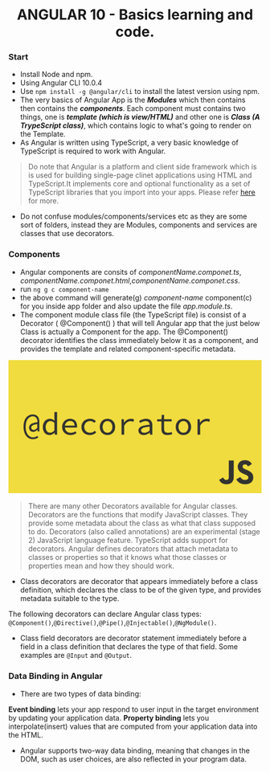 <h1 align="center">
ANGULAR 10 - Basics learning and code.
</h1>

### Start

+ Install Node and npm.
+ Using Angular CLI 10.0.4 
+ Use ```npm install -g @angular/cli``` to install the latest version using npm.
+ The very basics of Angular App is the ***Modules*** which then contains then contains the ***components***. Each component must contains two things, one is ***template (which is view/HTML)*** and other one is ***Class (A TrypeScript class)***, which contains logic to what's going to render on the Template.
+ As Angular is written using TypeScript, a very basic knowledge of TypeScript is required to work with Angular.

> Do note that Angular is a platform and client side framework which is is used for building single-page clinet applications using HTML and TypeScript.It implements core and optional functionality as a set of TypeScript libraries that you import into your apps.
Please refer [here](https://angular.io/guide/architecture) for more.

+ Do not confuse modules/components/services etc as they are some sort of folders, instead they are Modules, components and services are classes that use decorators. 


### Components

+ Angular components are consits of *componentName.componet.ts*, *componentName.componet.html*,*componentName.componet.css*.
+ run ```ng g c component-name```
+ the above command will generate(g) *component-name* component(c) for you inside app folder and also update the file *app.module.ts*.
+ The component module class file (the TypeScript file) is consist of a Decorator ( @Component() ) that will tell Angular app that the just below Class is actually a Component for the app. The @Component() decorator identifies the class immediately below it as a component, and provides the template and related component-specific metadata.

<p align="center">
<img src="images/decorators.png" alt="ecma-decorators" />
</p>

> There are many other Decorators available for Angular classes. Decorators are the functions that modify JavaScript classes. They provide some metadata about the class as what that class supposed to do. Decorators (also called annotations) are an experimental (stage 2) JavaScript language feature. TypeScript adds support for decorators.
Angular defines decorators that attach metadata to classes or properties so that it knows what those classes or properties mean and how they should work. 

+ Class decorators are decorator that appears immediately before a class definition, which declares the class to be of the given type, and provides metadata suitable to the type.

The following decorators can declare Angular class types:
```@Component()```,```@Directive()```,```@Pipe()```,```@Injectable()```,```@NgModule()```.

+ Class field decorators are decorator statement immediately before a field in a class definition that declares the type of that field. Some examples are ```@Input``` and ```@Output```.


### Data Binding in Angular

+ There are two types of data binding:

**Event binding** lets your app respond to user input in the target environment by updating your application data.
**Property binding** lets you interpolate(insert) values that are computed from your application data into the HTML.

+ Angular supports two-way data binding, meaning that changes in the DOM, such as user choices, are also reflected in your program data.
